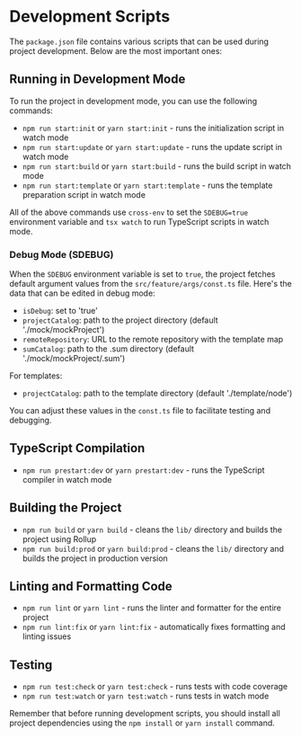 # Development Scripts

The `package.json` file contains various scripts that can be used during project development. Below are the most important ones:

## Running in Development Mode

To run the project in development mode, you can use the following commands:

- `npm run start:init` or `yarn start:init` - runs the initialization script in watch mode
- `npm run start:update` or `yarn start:update` - runs the update script in watch mode
- `npm run start:build` or `yarn start:build` - runs the build script in watch mode
- `npm run start:template` or `yarn start:template` - runs the template preparation script in watch mode

All of the above commands use `cross-env` to set the `SDEBUG=true` environment variable and `tsx watch` to run TypeScript scripts in watch mode.

### Debug Mode (SDEBUG)

When the `SDEBUG` environment variable is set to `true`, the project fetches default argument values from the `src/feature/args/const.ts` file. Here's the data that can be edited in debug mode:

- `isDebug`: set to 'true'
- `projectCatalog`: path to the project directory (default './mock/mockProject')
- `remoteRepository`: URL to the remote repository with the template map
- `sumCatalog`: path to the .sum directory (default './mock/mockProject/.sum')

For templates:

- `projectCatalog`: path to the template directory (default './template/node')

You can adjust these values in the `const.ts` file to facilitate testing and debugging.

## TypeScript Compilation

- `npm run prestart:dev` or `yarn prestart:dev` - runs the TypeScript compiler in watch mode

## Building the Project

- `npm run build` or `yarn build` - cleans the `lib/` directory and builds the project using Rollup
- `npm run build:prod` or `yarn build:prod` - cleans the `lib/` directory and builds the project in production version

## Linting and Formatting Code

- `npm run lint` or `yarn lint` - runs the linter and formatter for the entire project
- `npm run lint:fix` or `yarn lint:fix` - automatically fixes formatting and linting issues

## Testing

- `npm run test:check` or `yarn test:check` - runs tests with code coverage
- `npm run test:watch` or `yarn test:watch` - runs tests in watch mode

Remember that before running development scripts, you should install all project dependencies using the `npm install` or `yarn install` command.
